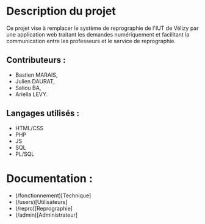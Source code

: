 # Description du projet

Ce projet vise à remplacer le système de reprographie de l'IUT de Vélizy par une application web traitant les demandes numériquement et facilitant la communication entre les professeurs et le service de reprographie.

## Contributeurs :
* Bastien MARAIS,
* Julien DAURAT,
* Saliou BA,
* Ariella LEVY.


## Langages utilisés :
* HTML/CSS
* PHP
* JS
* SQL
* PL/SQL

# Documentation :
* (/fonctionnement)[Technique]
* (/users)[Utilisateurs]
* (/repro)[Reprographie]
* (/admin)[Administrateur]

